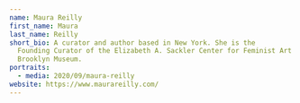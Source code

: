 ```yaml
---
name: Maura Reilly
first_name: Maura
last_name: Reilly
short_bio: A curator and author based in New York. She is the
  Founding Curator of the Elizabeth A. Sackler Center for Feminist Art at the
  Brooklyn Museum.
portraits:
  - media: 2020/09/maura-reilly
website: https://www.maurareilly.com/
---
```

